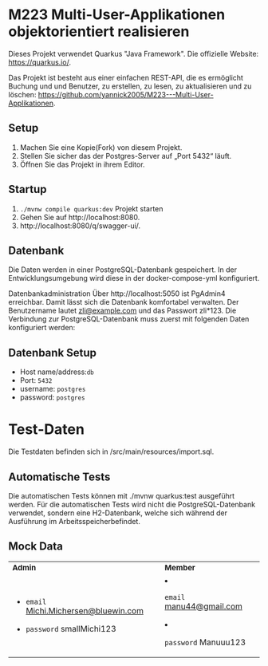 # M223 Multi-User-Applikationen objektorientiert realisieren
Dieses Projekt verwendet Quarkus "Java Framework". Die offizielle Website: https://quarkus.io/.

Das Projekt ist besteht aus einer einfachen REST-API, die es ermöglicht Buchung und und Benutzer, zu erstellen, zu lesen, zu aktualisieren und zu löschen: https://github.com/yannick2005/M223---Multi-User-Applikationen.

## Setup
1. Machen Sie eine Kopie(Fork) von diesem Projekt.
1. Stellen Sie sicher das der Postgres-Server auf „Port 5432“ läuft.
1. Öffnen Sie das Projekt in ihrem Editor.

## Startup
1. `./mvnw compile quarkus:dev` Projekt starten
2. Gehen Sie auf http://localhost:8080.
3. http://localhost:8080/q/swagger-ui/.

## Datenbank
Die Daten werden in einer PostgreSQL-Datenbank gespeichert. In der Entwicklungsumgebung wird diese in der docker-compose-yml konfiguriert.

Datenbankadministration
Über http://localhost:5050 ist PgAdmin4 erreichbar. Damit lässt sich die Datenbank komfortabel verwalten. Der Benutzername lautet zli@example.com und das Passwort zli*123. Die Verbindung zur PostgreSQL-Datenbank muss zuerst mit folgenden Daten konfiguriert werden:

## Datenbank Setup
- Host name/address:`db`
- Port: `5432`
- username: `postgres`
- password: `postgres`

# Test-Daten
Die Testdaten befinden sich in /src/main/resources/import.sql.

## Automatische Tests
Die automatischen Tests können mit ./mvnw quarkus:test ausgeführt werden. Für die automatischen Tests wird nicht die PostgreSQL-Datenbank verwendet, sondern eine H2-Datenbank, welche sich  während der Ausführung im Arbeitsspeicherbefindet.

## Mock Data
<table>
 <tr>
    <td><b style="font-size:15px">Admin</b></td>
    <td><b style="font-size:15px">Member</b></td>
 </tr>
 <tr>
    <td>

- `email` Michi.Michersen@bluewin.com
- `password` smallMichi123
    </td>
    <td>

- `email` manu44@gmail.com
- `password` Manuuu123
    </td>
 </tr>
</table>